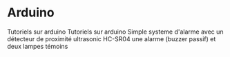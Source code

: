 # Arduino
Tutoriels sur arduino
Tutoriels sur arduino Simple systeme d'alarme avec un détecteur de proximité ultrasonic HC-SR04 une alarme (buzzer passif) et deux lampes témoins

